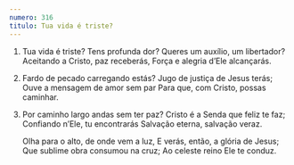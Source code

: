 ```yaml
---
numero: 316
titulo: Tua vida é triste?
---
```

1. Tua vida é triste? Tens profunda dor?
   Queres um auxílio, um libertador?
   Aceitando a Cristo, paz receberás,
   Força e alegria d’Ele alcançarás.

2. Fardo de pecado carregando estás?
   Jugo de justiça de Jesus terás;
   Ouve a mensagem de amor sem par
   Para que, com Cristo, possas caminhar.

3. Por caminho largo andas sem ter paz?
   Cristo é a Senda que feliz te faz;
   Confiando n’Ele, tu encontrarás
   Salvação eterna, salvação veraz.

   Olha para o alto, de onde vem a luz,
   E verás, então, a glória de Jesus;
   Que sublime obra consumou na cruz;
   Ao celeste reino Ele te conduz.
